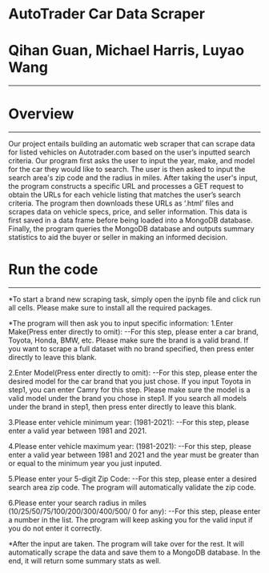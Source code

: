 # AutoTrader Car Data Scraper
# Qihan Guan, Michael Harris, Luyao Wang
----------------------------------------


# Overview
-----------------------------------------
Our project entails building an automatic web scraper that can scrape data for listed vehicles on Autotrader.com 
based on the user’s inputted search criteria. Our program first asks the user to input the year, make, and model 
for the car they would like to search. The user is then asked to input the search area's zip code and the radius 
in miles. After taking the user's input, the program constructs a specific URL and processes a GET request to obtain 
the URLs for each vehicle listing that matches the user’s search criteria. The program then downloads these URLs as 
‘.html’ files and scrapes data on vehicle specs, price, and seller information. This data is first saved in a data frame 
before being loaded into a MongoDB database. Finally, the program queries the MongoDB database and outputs summary 
statistics to aid the buyer or seller in making an informed decision. 

# Run the code
-----------------------------------------
*To start a brand new scraping task, simply open the ipynb file and click run all cells.
 Please make sure to install all the required packages. 

*The program will then ask you to input specific information:
 1.Enter Make(Press enter directly to omit):
   --For this step, please enter a car brand, Toyota, Honda, BMW, etc.
     Please make sure the brand is a valid brand. 
     If you want to scrape a full dataset with no brand specified,
     then press enter directly to leave this blank.

 2.Enter Model(Press enter directly to omit):
   --For this step, please enter the desired model for the car brand
     that you just chose. If you input Toyota in step1, you can
     enter Camry for this step. Please make sure the model is a 
     valid model under the brand you chose in step1.
     If you search all models under the brand in step1, then press enter
     directly to leave this blank.

 3.Please enter vehicle minimum year: (1981-2021):
   --For this step, please enter a valid year between 1981 and 2021.
 
 4.Please enter vehicle maximum year: (1981-2021):
   --For this step, please enter a valid year between 1981 and 2021
     and the year must be greater than or equal to the minimum 
     year you just inputed.

 5.Please enter your 5-digit Zip Code: 
   --For this step, please enter a desired search area zip code.
     The program will automatically validate the zip code.

 6.Please enter your search radius in miles (10/25/50/75/100/200/300/400/500/ 0 for any):
   --For this step, please enter a number in the list. The program will keep
     asking you for the valid input if you do not enter it correctly.

*After the input are taken. The program will take over for the rest.
 It will automatically scrape the data and save them to a MongoDB database.
 In the end, it will return some summary stats as well. 
